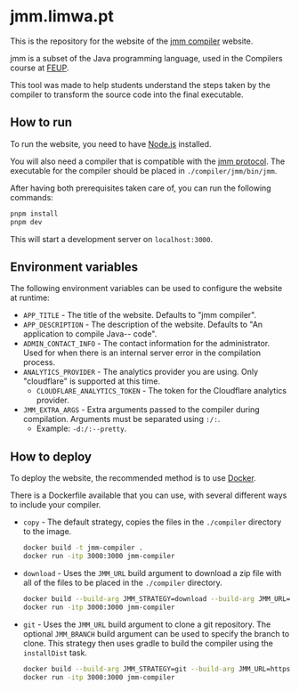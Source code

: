# jmm.limwa.pt

This is the repository for the website of the [jmm compiler](https://jmm.limwa.pt) website.

jmm is a subset of the Java programming language, used in the Compilers course
at [FEUP](https://sigarra.up.pt/feup/pt/web_page.inicial).

This tool was made to help students understand the steps taken by the compiler to transform
the source code into the final executable.

## How to run

To run the website, you need to have [Node.js](https://nodejs.org/en/) installed.

You will also need a compiler that is compatible with the [jmm protocol](./PROTOCOL.md).
The executable for the compiler should be placed in `./compiler/jmm/bin/jmm`.

After having both prerequisites taken care of, you can run the following commands:

```bash
pnpm install
pnpm dev
```

This will start a development server on `localhost:3000`.

## Environment variables

The following environment variables can be used to configure the website at runtime:

- `APP_TITLE` - The title of the website. Defaults to "jmm compiler".
- `APP_DESCRIPTION` - The description of the website. Defaults to "An application to compile Java-- code".
- `ADMIN_CONTACT_INFO` - The contact information for the administrator. Used for when there is an internal server error in the compilation process.
- `ANALYTICS_PROVIDER` - The analytics provider you are using. Only "cloudflare" is supported at this time.
  - `CLOUDFLARE_ANALYTICS_TOKEN` - The token for the Cloudflare analytics provider.
- `JMM_EXTRA_ARGS` - Extra arguments passed to the compiler during compilation. Arguments must be separated using `:/:`.
  - Example: `-d:/:--pretty`.

## How to deploy

To deploy the website, the recommended method is to use [Docker](https://www.docker.com/).

There is a Dockerfile available that you can use, with several different ways to include your compiler.

- `copy` - The default strategy, copies the files in the `./compiler` directory to the image.

  ```bash
  docker build -t jmm-compiler .
  docker run -itp 3000:3000 jmm-compiler
  ```

- `download` - Uses the `JMM_URL` build argument to download a zip file with all of the files to be placed in the `./compiler` directory.

  ```bash
  docker build --build-arg JMM_STRATEGY=download --build-arg JMM_URL=https://example.com/compiler.zip -t jmm-compiler .
  docker run -itp 3000:3000 jmm-compiler
  ```

- `git` - Uses the `JMM_URL` build argument to clone a git repository.
  The optional `JMM_BRANCH` build argument can be used to specify the branch to clone.
  This strategy then uses gradle to build the compiler using the `installDist` task.

  ```bash
  docker build --build-arg JMM_STRATEGY=git --build-arg JMM_URL=https://example.com/compiler.git -t jmm-compiler .
  docker run -itp 3000:3000 jmm-compiler
  ```
